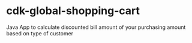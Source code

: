 # cdk-global-shopping-cart
Java App to calculate discounted bill amount of your purchasing amount based on type of customer

